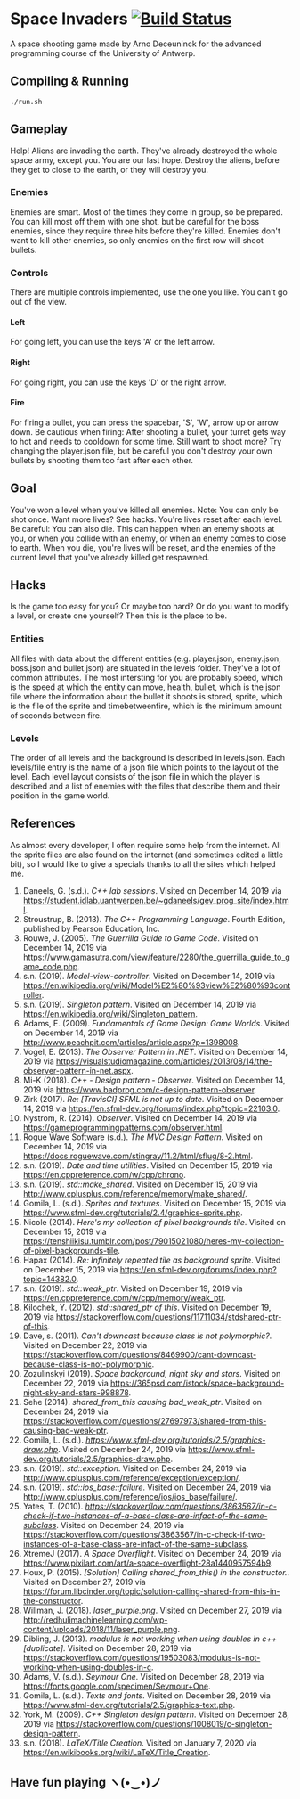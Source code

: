 # Space Invaders [![Build Status](https://travis-ci.com/arnodeceuninck/SpaceInvaders.svg?token=TnFLkshybHQyJaSec7Hp&branch=master)](https://travis-ci.com/arnodeceuninck/SpaceInvaders)
A space shooting game made by Arno Deceuninck for the advanced programming course of the University of Antwerp.
## Compiling & Running
    ./run.sh
## Gameplay
Help! Aliens are invading the earth. They've already destroyed the whole space army, except you. You are our last hope. Destroy the aliens, before they get to close to the earth, or they will destroy you.
### Enemies
Enemies are smart. Most of the times they come in group, so be prepared. You can kill most off them with one shot, but be careful for the boss enemies, since they require three hits before they're killed. Enemies don't want to kill other enemies, so only enemies on the first row will shoot bullets.
### Controls
There are multiple controls implemented, use the one you like. You can't go out of the view. 
#### Left
For going left, you can use the keys 'A' or the left arrow.
#### Right
For going right, you can use the keys 'D' or the right arrow.
#### Fire
For firing a bullet, you can press the spacebar, 'S', 'W', arrow up or arrow down. Be cautious when firing: After shooting a bullet, your turret gets way to hot and needs to cooldown for some time. Still want to shoot more? Try changing the player.json file, but be careful you don't destroy your own bullets by shooting them too fast after each other.
## Goal
You've won a level when you've killed all enemies. Note: You can only be shot once. Want more lives? See hacks. You're lives reset after each level.  Be careful: You can also die. This can happen when an enemy shoots at you, or when you collide with an enemy, or when an enemy comes to close to earth. When you die, you're lives will be reset, and the enemies of the current level that you've already killed get respawned.
## Hacks
Is the game too easy for you? Or maybe too hard? Or do you want to modify a level, or create one yourself? Then this is the place to be.
### Entities
All files with data about the different entities (e.g. player.json, enemy.json, boss.json and bullet.json) are situated in the levels folder. They've a lot of common attributes. The most intersting for you are probably speed, which is the speed at which the entity can move, health, bullet, which is the json file where the information about the bullet it shoots is stored, sprite, which is the file of the sprite and timebetweenfire, which is the minimum amount of seconds between fire.
### Levels
The order of all levels and the background is described in levels.json. Each levels/file entry is the name of a json file which points to the layout of the level. Each level layout consists of the json file in which the player is described and a list of enemies with the files that describe them and their position in the game world.
## References
As almost every developer, I often require some help from the internet. All the sprite files are also found on the internet (and sometimes edited a little bit), so I would like to give a specials thanks to all the sites which helped me.
1. Daneels, G. (s.d.). *C++ lab sessions*. Visited on December 14, 2019 via https://student.idlab.uantwerpen.be/~gdaneels/gev_prog_site/index.html.
1. Stroustrup, B. (2013). *The C++ Programming Language*. Fourth Edition, published by Pearson Education, Inc.
1. Rouwe, J. (2005). *The Guerrilla Guide to Game Code*. Visited on December 14, 2019 via https://www.gamasutra.com/view/feature/2280/the_guerrilla_guide_to_game_code.php.
1. s.n. (2019). *Model-view-controller*. Visited on December 14, 2019 via https://en.wikipedia.org/wiki/Model%E2%80%93view%E2%80%93controller.
1. s.n. (2019). *Singleton pattern*. Visited on December 14, 2019 via https://en.wikipedia.org/wiki/Singleton_pattern.
1. Adams, E. (2009). *Fundamentals of Game Design: Game Worlds*. Visited on December 14, 2019 via http://www.peachpit.com/articles/article.aspx?p=1398008.
1. Vogel, E. (2013). *The Observer Pattern in .NET*. Visited on December 14, 2019 via https://visualstudiomagazine.com/articles/2013/08/14/the-observer-pattern-in-net.aspx.
1. Mi-K (2018). *C++ - Design pattern - Observer*. Visited on December 14, 2019 via https://www.badprog.com/c-design-pattern-observer.
1. Zirk (2017). *Re: [TravisCI] SFML is not up to date*. Visited on December 14, 2019 via https://en.sfml-dev.org/forums/index.php?topic=22103.0.
1. Nystrom, R. (2014). *Observer*. Visited on December 14, 2019 via https://gameprogrammingpatterns.com/observer.html.
1. Rogue Wave Software (s.d.). *The MVC Design Pattern*. Visited on December 14, 2019 via https://docs.roguewave.com/stingray/11.2/html/sflug/8-2.html.
1. s.n. (2019). *Date and time utilities*. Visited on December 15, 2019 via https://en.cppreference.com/w/cpp/chrono. 
1. s.n. (2019). *std::make_shared*. Visited on December 15, 2019 via http://www.cplusplus.com/reference/memory/make_shared/.
1. Gomila, L. (s.d.). *Sprites and textures*. Visited on December 15, 2019 via https://www.sfml-dev.org/tutorials/2.4/graphics-sprite.php.
1. Nicole (2014). *Here's my collection of pixel backgrounds tile*. Visited on December 15, 2019 via https://tenshiikisu.tumblr.com/post/79015021080/heres-my-collection-of-pixel-backgrounds-tile. 
1. Hapax (2014). *Re: Infinitely repeated tile as background sprite*. Visited on December 15, 2019 via https://en.sfml-dev.org/forums/index.php?topic=14382.0.
1. s.n. (2019). *std::weak_ptr*. Visited on December 19, 2019 via https://en.cppreference.com/w/cpp/memory/weak_ptr. 
1. Kilochek, Y. (2012). *std::shared_ptr of this*. Visited on December 19, 2019 via https://stackoverflow.com/questions/11711034/stdshared-ptr-of-this. 
1. Dave, s. (2011). *Can't downcast because class is not polymorphic?*. Visited on December 22, 2019 via https://stackoverflow.com/questions/8469900/cant-downcast-because-class-is-not-polymorphic.
1. Zozulinskyi (2019). *Space background, night sky and stars*. Visited on December 22, 2019 via https://365psd.com/istock/space-background-night-sky-and-stars-998878.
1. Sehe (2014). *shared_from_this causing bad_weak_ptr*. Visited on December 24, 2019 via https://stackoverflow.com/questions/27697973/shared-from-this-causing-bad-weak-ptr. 
1. Gomila, L. (s.d.). *https://www.sfml-dev.org/tutorials/2.5/graphics-draw.php*. Visited on December 24, 2019 via https://www.sfml-dev.org/tutorials/2.5/graphics-draw.php.
1. s.n. (2019). *std::exception*. Visited on December 24, 2019 via http://www.cplusplus.com/reference/exception/exception/.
1. s.n. (2019). *std::ios_base::failure*. Visited on December 24, 2019 via http://www.cplusplus.com/reference/ios/ios_base/failure/.
1. Yates, T. (2010). *https://stackoverflow.com/questions/3863567/in-c-check-if-two-instances-of-a-base-class-are-infact-of-the-same-subclass*. Visited on December 24, 2019 via https://stackoverflow.com/questions/3863567/in-c-check-if-two-instances-of-a-base-class-are-infact-of-the-same-subclass.
1. XtremeJ (2017). *A Space Overflight*. Visited on December 24, 2019 via https://www.pixilart.com/art/a-space-overflight-28a1440957594b9.
1. Houx, P. (2015). *[Solution] Calling shared_from_this() in the constructor.*. Visited on December 27, 2019 via https://forum.libcinder.org/topic/solution-calling-shared-from-this-in-the-constructor.
1. Willman, J. (2018). *laser_purple.png*. Visited on December 27, 2019 via http://redhulimachinelearning.com/wp-content/uploads/2018/11/laser_purple.png.
1. Dibling, J. (2013). *modulus is not working when using doubles in c++ [duplicate]*. Visited on December 28, 2019 via https://stackoverflow.com/questions/19503083/modulus-is-not-working-when-using-doubles-in-c.
1. Adams, V. (s.d.). *Seymour One*. Visited on December 28, 2019 via https://fonts.google.com/specimen/Seymour+One.
1. Gomila, L. (s.d.). *Texts and fonts*. Visited on December 28, 2019 via https://www.sfml-dev.org/tutorials/2.5/graphics-text.php. 
1. York, M. (2009). *C++ Singleton design pattern*. Visited on December 28, 2019 via https://stackoverflow.com/questions/1008019/c-singleton-design-pattern. 
1. s.n. (2018). *LaTeX/Title Creation*. Visited on January 7, 2020 via https://en.wikibooks.org/wiki/LaTeX/Title_Creation.

## Have fun playing ヽ(•‿•)ノ

